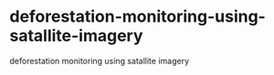 # deforestation-monitoring-using-satallite-imagery
deforestation monitoring using satallite imagery
